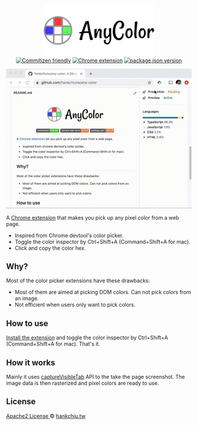 <p align="center">
  <img src="./website/public/header.png" width="300" alt="AnyColor">
  <br>
  <a href="http://commitizen.github.io/cz-cli/"><img src="https://img.shields.io/badge/commitizen-friendly-brightgreen.svg" alt="Commitizen friendly"></a>
  <a href="https://chrome.google.com/webstore/detail/any-color/cmehpadapglhhambdiafddpfjdngonba"><img src="https://img.shields.io/chrome-web-store/v/cmehpadapglhhambdiafddpfjdngonba" alt="Chrome extension"></a>
  <a href="https://github.com/hankchiutw/any-color"><img src="https://img.shields.io/github/package-json/v/hankchiutw/any-color?label=package.json" alt="package.json version" ></a>
</p>
<p align="center">
<img src="./any-color-demo.gif" alt="AnyColor demo">
</p>

A [Chrome extension][webstore] that makes you pick up any pixel color from a web page.

- Inspired from Chrome devtool's color picker.
- Toggle the color inspector by Ctrl+Shift+A (Command+Shift+A for mac).
- Click and copy the color hex.

## Why?
Most of the color picker extensions have these drawbacks: 
- Most of them are aimed at picking DOM colors. Can not pick colors from an image.
- Not efficient when users only want to pick colors.

## How to use
[Install the extension][webstore] and toggle the color inspector by Ctrl+Shift+A (Command+Shift+A for mac). That's it.

## How it works
Mainly it uses [captureVisibleTab](https://developer.chrome.com/extensions/tabs#method-captureVisibleTab) API to the take the page screenshot. The image data is then rasterized and pixel colors are ready to use.

## License
[ Apache2 License ](LICENSE) © [hankchiu.tw](https://hankchiu.tw)

[webstore]: https://chrome.google.com/webstore/detail/any-color/cmehpadapglhhambdiafddpfjdngonba
